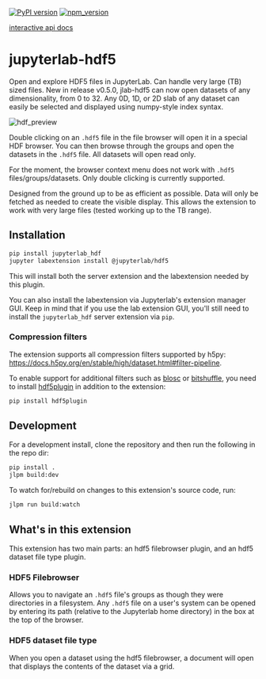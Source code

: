 [![PyPI version][pypi-badge]][pypi]
[![npm_version][npm-badge]][npm]

[interactive api docs][redoc]

# jupyterlab-hdf5

Open and explore HDF5 files in JupyterLab. Can handle very large (TB) sized files. New in release v0.5.0, jlab-hdf5 can now open datasets of any dimensionality, from 0 to 32. Any 0D, 1D, or 2D slab of any dataset can easily be selected and displayed using numpy-style index syntax.

![hdf_preview][tutorial_animation]

Double clicking on an `.hdf5` file in the file browser will open it in a special HDF browser. You can then browse through the groups and open the datasets in the `.hdf5` file. All datasets will open read only.

For the moment, the browser context menu does not work with `.hdf5` files/groups/datasets. Only double clicking is currently supported.

Designed from the ground up to be as efficient as possible. Data will only be fetched as needed to create the visible display. This allows the extension to work with very large files (tested working up to the TB range).

## Installation

```bash
pip install jupyterlab_hdf
jupyter labextension install @jupyterlab/hdf5
```

This will install both the server extension and the labextension needed by this plugin.

You can also install the labextension via Jupyterlab's extension manager GUI. Keep in mind that if you use the lab extension GUI, you'll still need to install the `jupyterlab_hdf` server extension via `pip`.

### Compression filters

The extension supports all compression filters supported by h5py: https://docs.h5py.org/en/stable/high/dataset.html#filter-pipeline.

To enable support for additional filters such as [blosc](https://github.com/Blosc/hdf5-blosc) or [bitshuffle](https://github.com/kiyo-masui/bitshuffle), you need to install [hdf5plugin](https://pypi.org/project/hdf5plugin/) in addition to the extension:

```bash
pip install hdf5plugin
```

## Development

For a development install, clone the repository and then run the following in the repo dir:

```bash
pip install .
jlpm build:dev
```

To watch for/rebuild on changes to this extension's source code, run:

```bash
jlpm run build:watch
```

## What's in this extension

This extension has two main parts: an hdf5 filebrowser plugin, and an hdf5 dataset file type plugin.

### HDF5 Filebrowser

Allows you to navigate an `.hdf5` file's groups as though they were directories in a filesystem. Any `.hdf5` file on a user's system can be opened by entering its path (relative to the Jupyterlab home directory) in the box at the top of the browser.

### HDF5 dataset file type

When you open a dataset using the hdf5 filebrowser, a document will open that displays the contents of the dataset via a grid.

[pypi-badge]: https://badge.fury.io/py/jupyterlab-hdf.svg
[pypi]: https://badge.fury.io/py/jupyterlab-hdf
[npm-badge]: https://badge.fury.io/js/%40jupyterlab%2Fhdf5.svg
[npm]: https://badge.fury.io/js/%40jupyterlab%2Fhdf5
[redoc]: https://jupyterlab.github.io/jupyterlab-hdf5/
[swagger]: https://petstore.swagger.io/?url=https://raw.githubusercontent.com/jupyterlab/jupyterlab-hdf5/master/jupyterlab_hdf/api/api.yaml
[tutorial_animation]: https://raw.githubusercontent.com/jupyterlab/jupyterlab-hdf5/master/example/tutorial_animation.gif
